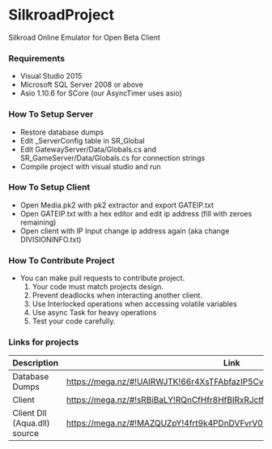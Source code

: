# SilkroadProject
Silkroad Online Emulator for Open Beta Client

### Requirements
- Visual Studio 2015
- Microsoft SQL Server 2008 or above
- Asio 1.10.6 for SCore (our AsyncTimer uses asio)

### How To Setup Server
- Restore database dumps
- Edit _ServerConfig table in SR_Global
- Edit GatewayServer/Data/Globals.cs and SR_GameServer/Data/Globals.cs for connection strings
- Compile project with visual studio and run

### How To Setup Client
- Open Media.pk2 with pk2 extractor and export GATEIP.txt
- Open GATEIP.txt with a hex editor and edit ip address (fill with zeroes remaining)
- Open client with IP Input change ip address again (aka change DIVISIONINFO.txt)

### How To Contribute Project
- You can make pull requests to contribute project.
  1. Your code must match projects design.
  2. Prevent deadlocks when interacting another client.
  3. Use Interlocked operations when accessing volatile variables
  4. Use async Task<T> for heavy operations
  5. Test your code carefully.

### Links for projects
Description | Link
------------ | -------------
Database Dumps | https://mega.nz/#!UAIRWJTK!66r4XsTFAbfazIP5CvrYqQYHGyuXpLWyaH36cNWVRRc
Client | https://mega.nz/#!sRBiBaLY!RQnCfHfr8HfBIRxRJctf0-5_MVC8W8OXd51pH558mm8
Client Dll (Aqua.dll) source | https://mega.nz/#!MAZQUZpY!4frt9k4PDnDVFvrV02KBbx4K0xCcnZ2aUZ5W4uSfeTo
